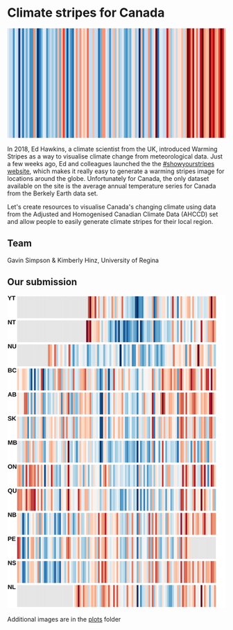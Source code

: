 # Climate stripes for Canada

![Warming Stripes for Canada from 1901-2018 from showyourstripes.info](plots/canada-warming-stripes-1901-2018-from-showyourstripes.png)

In 2018, Ed Hawkins, a climate scientist from the UK, introduced Warming Stripes as a way to visualise climate change from meteorological data. Just a few weeks ago, Ed and colleagues launched the the [#showyourstripes website](https://showyourstripes.info), which makes it really easy to generate a warming stripes image for locations around the globe. Unfortunately for Canada, the only dataset available on the site is the average annual temperature series for Canada from the Berkely Earth data set.

Let's create resources to visualise Canada's changing climate using data from the Adjusted and Homogenised Canadian Climate Data (AHCCD) set and allow people to easily generate climate stripes for their local region.

## Team

Gavin Simpson & Kimberly Hinz, University of Regina

## Our submission

![Warming stripes for each Canadian province and territory](plots/climate-stripes-geographical-small.svg)

Additional images are in the [plots](,/plots/) folder
